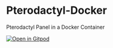 # Pterodactyl-Docker
Pterodactyl Panel in a Docker Container

[![Open in Gitpod](https://gitpod.io/button/open-in-gitpod.svg)](https://gitpod.io/from-referrer/)
